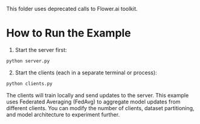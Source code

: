 This folder uses deprecated calls to Flower.ai toolkit.

# How to Run the Example

1. Start the server first:
```sh
python server.py
```

2. Start the clients (each in a separate terminal or process):
```sh
python clients.py
```

The clients will train locally and send updates to the server.
This example uses Federated Averaging (FedAvg) to aggregate model updates from different clients.
You can modify the number of clients, dataset partitioning, and model architecture to experiment further.